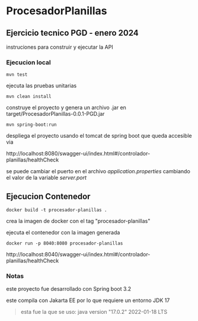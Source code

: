 # ProcesadorPlanillas

  

## Ejercicio tecnico PGD - enero 2024

  

instruciones para construir y ejecutar la API

  
  

### Ejecucion local

  

    mvn test

  

ejecuta las pruebas unitarias

  

    mvn clean install

  

construye el proyecto y genera un archivo .jar en target/ProcesadorPlanillas-0.0.1-PGD.jar

  

    mvn spring-boot:run

  

despliega el proyecto usando el tomcat de spring boot que queda accesible via

  

http://localhost:8080/swagger-ui/index.html#/controlador-planillas/healthCheck

  

se puede cambiar el puerto en el archivo *application.properties* cambiando el valor de la variable *server.port*

  
  

## Ejecucion Contenedor

  

    docker build -t procesador-planillas .

  

crea la imagen de docker con el tag "procesador-planillas"

  
  

ejecuta el contenedor con la imagen generada

  

    docker run -p 8040:8080 procesador-planillas

  

http://localhost:8040/swagger-ui/index.html#/controlador-planillas/healthCheck

  

### Notas

  

este proyecto fue desarrollado con Spring boot 3.2

  

este compila con Jakarta EE por lo que requiere un entorno JDK 17

  

> esta fue la que se uso: java version "17.0.2" 2022-01-18 LTS